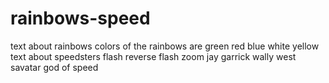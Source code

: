 # rainbows-speed
text about rainbows
colors of the rainbows are
green
red 
blue
white
yellow
text about speedsters
flash
reverse flash 
zoom
jay garrick
wally west
savatar
god of speed
